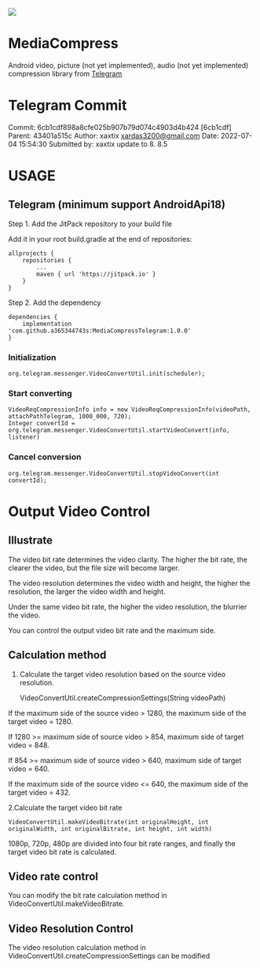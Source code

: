 [![](https://jitpack.io/v/mnw007/MediaCompress.svg)](https://jitpack.io/#mnw007/MediaCompress)

# MediaCompress
Android video, picture (not yet implemented), audio (not yet implemented) compression library from [Telegram](https://github.com/DrKLO/Telegram)

# Telegram Commit
Commit: 6cb1cdf898a8cfe025b907b79d074c4903d4b424 [6cb1cdf]
Parent: 43401a515c
Author: xaxtix xardas3200@gmail.com
Date: 2022-07-04 15:54:30
Submitted by: xaxtix update to 8. 8.5

# USAGE
## Telegram (minimum support AndroidApi18)

Step 1. Add the JitPack repository to your build file

Add it in your root build.gradle at the end of repositories:

	allprojects {
		repositories {
			...
			maven { url 'https://jitpack.io' }
		}
	}
Step 2. Add the dependency

	dependencies {
        implementation 'com.github.a365344743s:MediaCompressTelegram:1.0.0'
	}

### Initialization

    org.telegram.messenger.VideoConvertUtil.init(scheduler);

### Start converting
    
    VideoReqCompressionInfo info = new VideoReqCompressionInfo(videoPath, attachPathTelegram, 1000_000, 720);
    Integer convertId = org.telegram.messenger.VideoConvertUtil.startVideoConvert(info, listener)

### Cancel conversion

    org.telegram.messenger.VideoConvertUtil.stopVideoConvert(int convertId);

# Output Video Control

## Illustrate
The video bit rate determines the video clarity. The higher the bit rate, the clearer the video, but the file size will become larger.

The video resolution determines the video width and height, the higher the resolution, the larger the video width and height.

Under the same video bit rate, the higher the video resolution, the blurrier the video.

You can control the output video bit rate and the maximum side.

## Calculation method
1. Calculate the target video resolution based on the source video resolution.


    VideoConvertUtil.createCompressionSettings(String videoPath)

If the maximum side of the source video > 1280, the maximum side of the target video = 1280.

If 1280 >= maximum side of source video > 854, maximum side of target video = 848.

If 854 >= maximum side of source video > 640, maximum side of target video = 640.

If the maximum side of the source video <= 640, the maximum side of the target video = 432.

2.Calculate the target video bit rate

    VideoConvertUtil.makeVideoBitrate(int originalHeight, int originalWidth, int originalBitrate, int height, int width)

1080p, 720p, 480p are divided into four bit rate ranges, and finally the target video bit rate is calculated.

## Video rate control
You can modify the bit rate calculation method in VideoConvertUtil.makeVideoBitrate.

## Video Resolution Control
The video resolution calculation method in VideoConvertUtil.createCompressionSettings can be modified